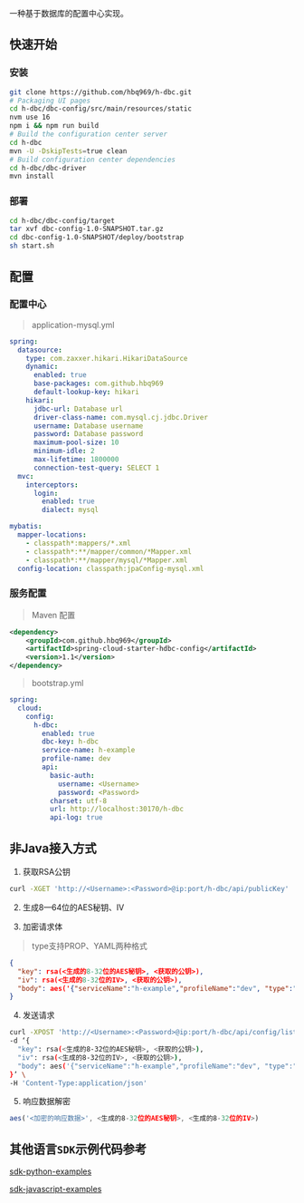 一种基于数据库的配置中心实现。



## 快速开始
### 安装
```bash
git clone https://github.com/hbq969/h-dbc.git
# Packaging UI pages
cd h-dbc/dbc-config/src/main/resources/static
nvm use 16 
npm i && npm run build
# Build the configuration center server
cd h-dbc 
mvn -U -DskipTests=true clean
# Build configuration center dependencies
cd h-dbc/dbc-driver
mvn install
```

### 部署
```bash
cd h-dbc/dbc-config/target
tar xvf dbc-config-1.0-SNAPSHOT.tar.gz
cd dbc-config-1.0-SNAPSHOT/deploy/bootstrap
sh start.sh
```





## 配置
### 配置中心
> application-mysql.yml
```yaml
spring:
  datasource:
    type: com.zaxxer.hikari.HikariDataSource
    dynamic:
      enabled: true
      base-packages: com.github.hbq969
      default-lookup-key: hikari
    hikari:
      jdbc-url: Database url
      driver-class-name: com.mysql.cj.jdbc.Driver
      username: Database username
      password: Database password
      maximum-pool-size: 10
      minimum-idle: 2
      max-lifetime: 1800000
      connection-test-query: SELECT 1
  mvc:
    interceptors:
      login:
        enabled: true
        dialect: mysql

mybatis:
  mapper-locations:
    - classpath*:mappers/*.xml
    - classpath*:**/mapper/common/*Mapper.xml
    - classpath*:**/mapper/mysql/*Mapper.xml
  config-location: classpath:jpaConfig-mysql.xml
```

### 服务配置

> Maven 配置
```xml
<dependency>
    <groupId>com.github.hbq969</groupId>
    <artifactId>spring-cloud-starter-hdbc-config</artifactId>
    <version>1.1</version>
</dependency>
```

> bootstrap.yml 
```yaml
spring:
  cloud:
    config:
      h-dbc:
        enabled: true
        dbc-key: h-dbc
        service-name: h-example
        profile-name: dev
        api:
          basic-auth:
            username: <Username>
            password: <Password>
          charset: utf-8
          url: http://localhost:30170/h-dbc
          api-log: true
```



## 非Java接入方式
1. 获取RSA公钥
```bash
curl -XGET 'http://<Username>:<Password>@ip:port/h-dbc/api/publicKey'
```

2. 生成8—64位的AES秘钥、IV

3. 加密请求体
> type支持PROP、YAML两种格式
```json
{
  "key": rsa(<生成的8-32位的AES秘钥>, <获取的公钥>),
  "iv": rsa(<生成的8-32位的IV>, <获取的公钥>),
  "body": aes('{"serviceName":"h-example","profileName":"dev", "type":"YAML"}',<生成的8-32位的AES秘钥>, <生成的8-32位的IV>)
}
```

4. 发送请求
```bash
curl -XPOST 'http://<Username>:<Password>@ip:port/h-dbc/api/config/list' \
-d ‘{
  "key": rsa(<生成的8-32位的AES秘钥>, <获取的公钥>),
  "iv": rsa(<生成的8-32位的IV>, <获取的公钥>),
  "body": aes('{"serviceName":"h-example","profileName":"dev", "type":"YAML"}',<生成的8-32位的AES秘钥>, <生成的8-32位的IV>)
}’ \
-H 'Content-Type:application/json'
```
5. 响应数据解密
```javascript
aes('<加密的响应数据>', <生成的8-32位的AES秘钥>, <生成的8-32位的IV>)
```

## 其他语言`SDK`示例代码参考

[sdk-python-examples](./sdk/python/dbc-sdk-python.zip)

[sdk-javascript-examples](./sdk/javascript/dbc-sdk-javascript.zip)

